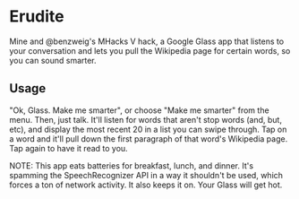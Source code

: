 # Erudite
Mine and @benzweig's MHacks V hack, a Google Glass app that listens to your conversation and lets you pull the Wikipedia page for certain words, so you can sound smarter.

Usage
-----

"Ok, Glass. Make me smarter", or choose "Make me smarter" from the menu. Then, just talk. It'll listen for words that aren't stop words (and, but, etc), and display the most recent 20 in a list you can swipe through. Tap on a word and it'll pull down the first paragraph of that word's Wikipedia page. Tap again to have it read to you.

NOTE: This app eats batteries for breakfast, lunch, and dinner. It's spamming the SpeechRecognizer API in a way it shouldn't be used, which forces a ton of network activity. It also keeps it on. Your Glass will get hot.
